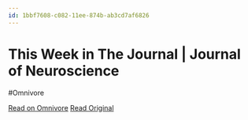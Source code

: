 ```yaml
---
id: 1bbf7608-c082-11ee-874b-ab3cd7af6826
---
```


# This Week in The Journal | Journal of Neuroscience
#Omnivore

[Read on Omnivore](https://omnivore.app/me/this-week-in-the-journal-journal-of-neuroscience-18d617c51c5)
[Read Original](https://www.jneurosci.org/content/44/5/e4452024?rss=1)

